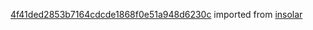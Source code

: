 [4f41ded2853b7164cdcde1868f0e51a948d6230c](https://github.com/insolar/insolar/commit/4f41ded2853b7164cdcde1868f0e51a948d6230c) imported from [insolar](https://github.com/insolar/insolar)
